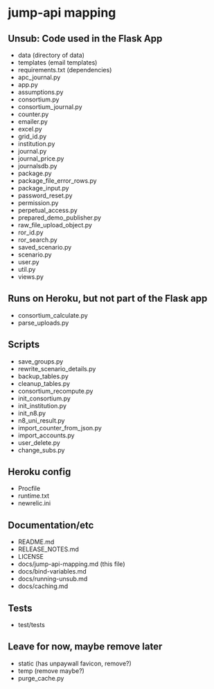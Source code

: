 # jump-api mapping

## Unsub: Code used in the Flask App

- data (directory of data)
- templates (email templates)
- requirements.txt (dependencies)
- apc_journal.py
- app.py
- assumptions.py
- consortium.py
- consortium_journal.py
- counter.py
- emailer.py
- excel.py
- grid_id.py
- institution.py
- journal.py
- journal_price.py
- journalsdb.py
- package.py
- package_file_error_rows.py
- package_input.py
- password_reset.py
- permission.py
- perpetual_access.py
- prepared_demo_publisher.py
- raw_file_upload_object.py
- ror_id.py
- ror_search.py
- saved_scenario.py
- scenario.py
- user.py
- util.py
- views.py

## Runs on Heroku, but not part of the Flask app

- consortium_calculate.py
- parse_uploads.py

## Scripts

- save_groups.py
- rewrite_scenario_details.py
- backup_tables.py
- cleanup_tables.py
- consortium_recompute.py
- init_consortium.py
- init_institution.py
- init_n8.py
- n8_uni_result.py
- import_counter_from_json.py
- import_accounts.py
- user_delete.py
- change_subs.py

## Heroku config

- Procfile
- runtime.txt
- newrelic.ini

## Documentation/etc

- README.md
- RELEASE_NOTES.md
- LICENSE
- docs/jump-api-mapping.md (this file)
- docs/bind-variables.md
- docs/running-unsub.md
- docs/caching.md

## Tests

- test/tests

## Leave for now, maybe remove later

- static (has unpaywall favicon, remove?)
- temp (remove maybe?)
- purge_cache.py
